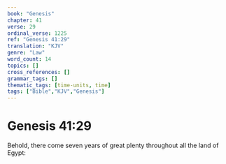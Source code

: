 ```yaml
---
book: "Genesis"
chapter: 41
verse: 29
ordinal_verse: 1225
ref: "Genesis 41:29"
translation: "KJV"
genre: "Law"
word_count: 14
topics: []
cross_references: []
grammar_tags: []
thematic_tags: [time-units, time]
tags: ["Bible","KJV","Genesis"]
---
```


# Genesis 41:29

Behold, there come seven years of great plenty throughout all the land of Egypt:
